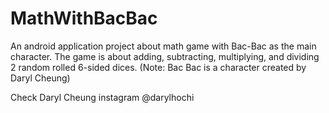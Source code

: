 # MathWithBacBac
An android application project about math game with Bac-Bac as the main character. The game is about adding, subtracting, multiplying, and dividing 2 random rolled 6-sided dices. (Note: Bac Bac is a character created by Daryl Cheung)

Check Daryl Cheung instagram @darylhochi
